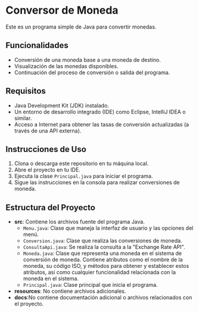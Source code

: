# Conversor de Moneda

Este es un programa simple de Java para convertir monedas.

## Funcionalidades

- Conversión de una moneda base a una moneda de destino.
- Visualización de las monedas disponibles.
- Continuación del proceso de conversión o salida del programa.

## Requisitos

- Java Development Kit (JDK) instalado.
- Un entorno de desarrollo integrado (IDE) como Eclipse, IntelliJ IDEA o similar.
- Acceso a Internet para obtener las tasas de conversión actualizadas (a través de una API externa).

## Instrucciones de Uso

1. Clona o descarga este repositorio en tu máquina local.
2. Abre el proyecto en tu IDE.
3. Ejecuta la clase `Principal.java` para iniciar el programa.
4. Sigue las instrucciones en la consola para realizar conversiones de moneda.

## Estructura del Proyecto

- **src**: Contiene los archivos fuente del programa Java.
  - `Menu.java`: Clase que maneja la interfaz de usuario y las opciones del menú.
  - `Conversion.java`: Clase que realiza las conversiones de moneda.
  - `ConsultaApi.java`: Se realiza la consulta a la "Exchange Rate API".
  - `Moneda.java`: Clase que representa una moneda en el sistema de conversión de moneda.
                  Contiene atributos como el nombre de la moneda, su código ISO, y
                  métodos para obtener y establecer estos atributos, así como cualquier
                  funcionalidad relacionada con la moneda en el sistema.
  - `Principal.java`: Clase principal que inicia el programa.
- **resources**: No contiene archivos adicionales.
- **docs**:No contiene documentación adicional o archivos relacionados con el proyecto.


